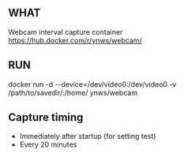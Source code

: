 ## WHAT
Webcam interval capture container
https://hub.docker.com/r/ynws/webcam/

## RUN
docker run -d --device=/dev/video0:/dev/video0 -v /path/to/savedir/:/home/ ynws/webcam

## Capture timing
* Immediately after startup (for setting test)
* Every 20 minutes

